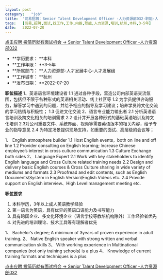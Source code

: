 ```yaml
---
layout:	post
category:	"job"
title:	"网易招聘：Senior Talent Development Officer -人力资源部032-职能-人力资源-培训-杭州本科3-5年"
tags:	[网易,招聘,面试,找工作,工作,内推,职能,人力资源,培训,杭州,本科,3-5年]
date:	2022-07-20
---
```


[点击应聘 投简历就有面试机会 -> Senior Talent Development Officer -人力资源部032](http://mobile.bole.netease.com/bole/boleDetail?id=39680&employeeId=346f03c3cda5f04c&key=all)



- **学历要求： **本科
- **工作年限： **3-5年
- **所属部门： **人力资源部-人才发展中心-人才发展组
- **工作城市： **杭州
- **发布日期： **2022-07-20



**职位描述**
1、英语语言环境建设者
   1.1 通过各种手段，营造公司内部英语交流氛围，包括但不限于各种形式的英语相关活动、线上社区等
1.2 为学员提供咨询服务，解答学习中遇到的问题，并给予相应的指导及学习建议；培养学员跨文化交流的学习热情与积极性；
1.3 促进文化交流
2、语言专业能力输出者
	2.1 分析英语语言培训及跨文化相关的培训需求
	2.2 设计并开展各种形式的基础英语培训及跨文化培训
2.3对公司重要文件、系统界面、视频等需要英语版本的相关内容，给予专业的指导意见
	2.4 为特定场景提供现场支持，如重要的面试、高层级的会议等；

1、	English atmosphere builder
1.1	Host English events，both on line and off line
1.2	Provider consulting on English learning; Increase Chinese employee’s interest in cross culture communication
1.3	Culture Exchange both sides
2、	Language Expert 
2.1	Work with key stakeholders to identify English language and Cross Culture related training needs
2.2	Design and delivery basic English courses &amp; Cross Culture sharing in wide variety of mediums and formats
2.3	Proofread and edit contents, such as English Documents\System in English Version\English Videos etc.
2.4	Provide support on English interview、High Level management meeting etc.




**职位要求**
1.	本科学历，3年以上成人英语教学经验
2.	第一语言为英语，具有优异的英语口语能力及书写能力
3.	具有跨国企业、多文化环境企业（语言学校等教培机构除外）工作经验者优先
4.	对先进的培训理论、技术工具等有理解者优先

1、	Bachelor’s degree; A minimum of 3years of proven experience in adult training.
2、	Native English speaker with strong written and verbal communication skills
3、	With working experience in Multinational companies (not only training schools) is a plus
4、	Knowledge of current training formats and techniques is a plus




[点击应聘 投简历就有面试机会 -> Senior Talent Development Officer -人力资源部032](http://mobile.bole.netease.com/bole/boleDetail?id=39680&employeeId=346f03c3cda5f04c&key=all)